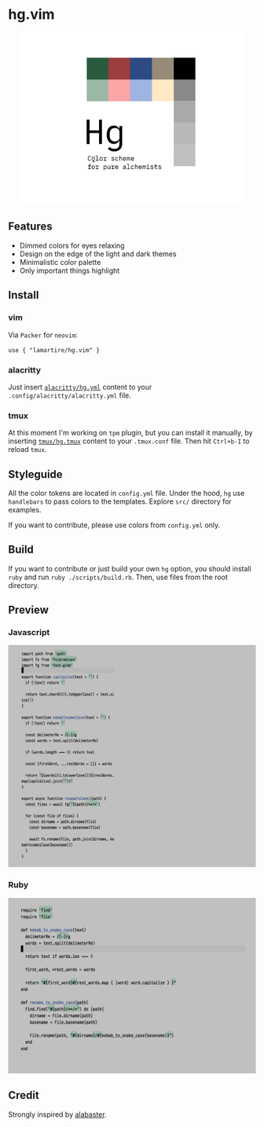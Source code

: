 # hg.vim

<p align="center">
  <img src="./static/intro.jpg" width="450px" />
</p>

## Features

- Dimmed colors for eyes relaxing
- Design on the edge of the light and dark themes
- Minimalistic color palette
- Only important things highlight

## Install

### vim

Via `Packer` for `neovim`:

```
use { "lamartire/hg.vim" }
```

### alacritty

Just insert [`alacritty/hg.yml`](./alacritty/hg.yml) content to your 
`.config/alacritty/alacritty.yml` file.

### tmux

At this moment I'm working on `tpm` plugin, but you can install it manually,
by inserting [`tmux/hg.tmux`](./tmux/hg.tmux) content to your 
`.tmux.conf` file. Then hit `Ctrl+b-I` to reload `tmux`.

## Styleguide

All the color tokens are located in `config.yml` file. Under the hood, `hg` use
`handlebars` to pass colors to the templates. Explore `src/` directory for examples.

If you want to contribute, please use colors from `config.yml` only.

## Build

If you want to contribute or just build your own `hg` option, you should install
`ruby` and run `ruby ./scripts/build.rb`. Then, use files from the root directory.

## Preview

### Javascript

![](./static/js.png)

### Ruby

![](./static/ruby.png)

## Credit

Strongly inspired by [alabaster][alabaster].

[alabaster]: https://github.com/tonsky/sublime-scheme-alabaster/
